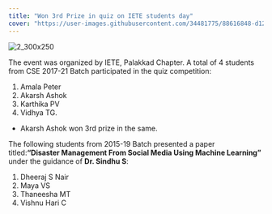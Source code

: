 ```yaml
---
title: "Won 3rd Prize in quiz on IETE students day"
cover: "https://user-images.githubusercontent.com/34481775/88616848-d1276f00-d0b2-11ea-8614-450769febf59.jpg"
---
```


![2_300x250](https://user-images.githubusercontent.com/34481775/88616793-b05f1980-d0b2-11ea-8671-c2c2f31730c1.png)

The event was organized by IETE, Palakkad Chapter. A total of 4 students from CSE 2017-21 Batch participated in the quiz competition:
1. Amala Peter
2. Akarsh Ashok
3. Karthika PV
4. Vidhya TG. 
- Akarsh Ashok won 3rd prize in the same.


The following students from 2015-19 Batch presented a paper titled:**“Disaster Management From Social Media Using Machine Learning”** under the guidance of **Dr. Sindhu S**:
1. Dheeraj S Nair
2. Maya VS
3. Thaneesha MT
4. Vishnu Hari C
